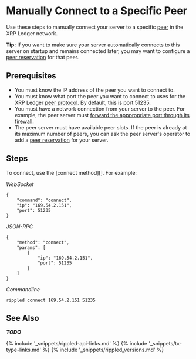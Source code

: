 # Manually Connect to a Specific Peer

Use these steps to manually connect your server to a specific [peer](peer-protocol.html) in the XRP Ledger network.

**Tip:** If you want to make sure your server automatically connects to this server on startup and remains connected later, you may want to configure a [peer reservation](configure-peer-reservations.html) for that peer.


## Prerequisites

- You must know the IP address of the peer you want to connect to.
- You must know what port the peer you want to connect to uses for the XRP Ledger [peer protocol](peer-protocol.html). By default, this is port 51235.
- You must have a network connection from your server to the peer. For example, the peer server must [forward the apppropriate port through its firewall](forward-ports-for-peering.html).
- The peer server must have available peer slots. If the peer is already at its maximum number of peers, you can ask the peer server's operator to add a [peer reservation](configure-peer-reservations.html) for your server.

## Steps

To connect, use the [connect method][]. For example:

<!-- MULTICODE_BLOCK_START -->

*WebSocket*

```
{
    "command": "connect",
    "ip": "169.54.2.151",
    "port": 51235
}
```

*JSON-RPC*

```
{
    "method": "connect",
    "params": [
        {
            "ip": "169.54.2.151",
            "port": 51235
        }
    ]
}
```


*Commandline*

```
rippled connect 169.54.2.151 51235
```

<!-- MULTICODE_BLOCK_END -->


## See Also

***TODO***

<!--{# common link defs #}-->
{% include '_snippets/rippled-api-links.md' %}
{% include '_snippets/tx-type-links.md' %}
{% include '_snippets/rippled_versions.md' %}
